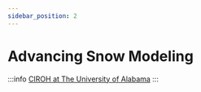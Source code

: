 ```yaml
---
sidebar_position: 2
---
```


# Advancing Snow Modeling


:::info
<a href="https://ciroh.ua.edu">CIROH at The University of Alabama</a>
:::


# 